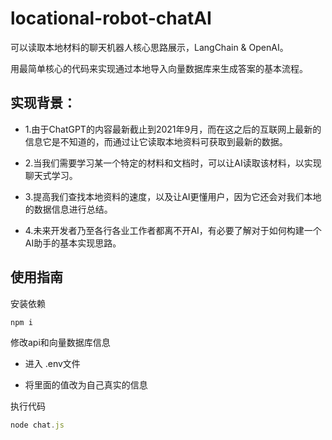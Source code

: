 # locational-robot-chatAI
可以读取本地材料的聊天机器人核心思路展示，LangChain & OpenAI。

用最简单核心的代码来实现通过本地导入向量数据库来生成答案的基本流程。

## 实现背景：
* 1.由于ChatGPT的内容最新截止到2021年9月，而在这之后的互联网上最新的信息它是不知道的，而通过让它读取本地资料可获取到最新的数据。

* 2.当我们需要学习某一个特定的材料和文档时，可以让AI读取该材料，以实现聊天式学习。

* 3.提高我们查找本地资料的速度，以及让AI更懂用户，因为它还会对我们本地的数据信息进行总结。

* 4.未来开发者乃至各行各业工作者都离不开AI，有必要了解对于如何构建一个AI助手的基本实现思路。

## 使用指南

安装依赖
```js
npm i
```

修改api和向量数据库信息

* 进入 .env文件

* 将里面的值改为自己真实的信息

执行代码
```js
node chat.js
```
